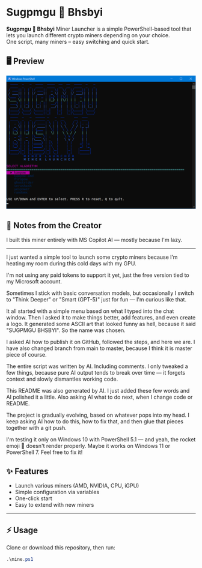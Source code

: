 # Sugpmgu 🚀 Bhsbyi

**Sugpmgu 🚀 Bhsbyi** Miner Launcher is a simple PowerShell-based tool that lets you launch different crypto miners depending on your choice.  
One script, many miners – easy switching and quick start.

## 🖥️ Preview

![Screenshot](scr/v3.png)


## 🧠 Notes from the Creator

I built this miner entirely with MS Copilot AI — mostly because I'm lazy. 

---

I just wanted a simple tool to launch some crypto miners because I’m heating my room during this cold days with my GPU.

I'm not using any paid tokens to support it yet, just the free version tied to my Microsoft account.

Sometimes I stick with basic conversation models, but occasionally I switch to "Think Deeper" or "Smart (GPT-5)" just for fun — I'm curious like that.

It all started with a simple menu based on what I typed into the chat window. Then I asked it to make things better, add features, and even create a logo. It generated some ASCII art that looked funny as hell, because it said "SUGPMGU BHSBYI". So the name was chosen.

I asked AI how to publish it on GitHub, followed the steps, and here we are. I have also changed branch from main to master, because I think it is master piece of course.

The entire script was written by AI. Including comments. I only tweaked a few things, because pure AI output tends to break over time — it forgets context and slowly dismantles working code.

This README was also generated by AI. I just added these few words and AI polished it a little. Also asking AI what to do next, when I change code or README.

The project is gradually evolving, based on whatever pops into my head. I keep asking AI how to do this, how to fix that, and then glue that pieces together with a git push.

I'm testing it only on Windows 10 with PowerShell 5.1 — and yeah, the rocket emoji 🚀 doesn't render properly. Maybe it works on Windows 11 or PowerShell 7. Feel free to fix it!


## ✨ Features
- Launch various miners (AMD, NVIDIA, CPU, iGPU)
- Simple configuration via variables
- One-click start
- Easy to extend with new miners

---

## ⚡ Usage
Clone or download this repository, then run:

```powershell
.\mine.ps1
